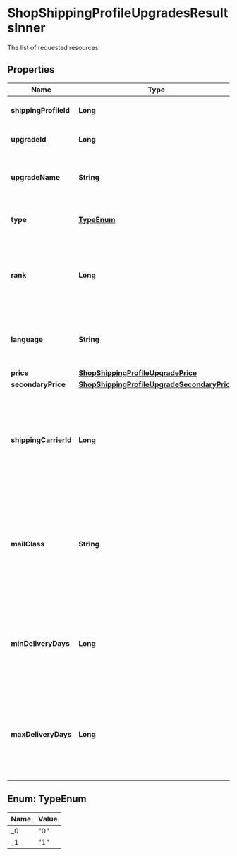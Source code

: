 

# ShopShippingProfileUpgradesResultsInner

The list of requested resources.

## Properties

| Name | Type | Description | Notes |
|------------ | ------------- | ------------- | -------------|
|**shippingProfileId** | **Long** | The numeric ID of the base shipping profile. |  [optional] |
|**upgradeId** | **Long** | The numeric ID that is associated with a shipping upgrade |  [optional] |
|**upgradeName** | **String** | Name for the shipping upgrade shown to shoppers at checkout, e.g. USPS Priority. |  [optional] |
|**type** | [**TypeEnum**](#TypeEnum) | The type of the shipping upgrade. Domestic (0) or international (1). |  [optional] |
|**rank** | **Long** | The positive non-zero numeric position in the images displayed in a listing, with rank 1 images appearing in the left-most position in a listing. |  [optional] |
|**language** | **String** | The IETF language tag for the language of the shipping profile. Ex: &#x60;de&#x60;, &#x60;en&#x60;, &#x60;es&#x60;, &#x60;fr&#x60;, &#x60;it&#x60;, &#x60;ja&#x60;, &#x60;nl&#x60;, &#x60;pl&#x60;, &#x60;pt&#x60; |  [optional] |
|**price** | [**ShopShippingProfileUpgradePrice**](ShopShippingProfileUpgradePrice.md) |  |  [optional] |
|**secondaryPrice** | [**ShopShippingProfileUpgradeSecondaryPrice**](ShopShippingProfileUpgradeSecondaryPrice.md) |  |  [optional] |
|**shippingCarrierId** | **Long** | The unique ID of a supported shipping carrier, which is used to calculate an Estimated Delivery Date. **Required with &#x60;mail_class&#x60;** if &#x60;min_delivery_days&#x60; and &#x60;max_delivery_days&#x60; are null. |  [optional] |
|**mailClass** | **String** | The unique ID string of a shipping carrier&#39;s mail class, which is used to calculate an estimated delivery date. **Required with &#x60;shipping_carrier_id&#x60;** if &#x60;min_delivery_days&#x60; and &#x60;max_delivery_days&#x60; are null. |  [optional] |
|**minDeliveryDays** | **Long** | The minimum number of business days a buyer can expect to wait to receive their purchased item once it has shipped. **Required with &#x60;max_delivery_days&#x60;** if &#x60;mail_class&#x60; is null. |  [optional] |
|**maxDeliveryDays** | **Long** | The maximum number of business days a buyer can expect to wait to receive their purchased item once it has shipped. **Required with &#x60;min_delivery_days&#x60;** if &#x60;mail_class&#x60; is null. |  [optional] |



## Enum: TypeEnum

| Name | Value |
|---- | -----|
| _0 | &quot;0&quot; |
| _1 | &quot;1&quot; |



